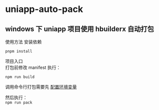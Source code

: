 # uniapp-auto-pack
##  windows 下 uniapp 项目使用 hbuilderx 自动打包
使用方法
安装依赖  

```pnpm install```


项目入口  
打包前修改 manifest 执行：  

```npm run build```

调用命令行打包需要先 [配置环境变量](https://hx.dcloud.net.cn/cli/env?id=windows)

然后执行：   
```npm run pack```


